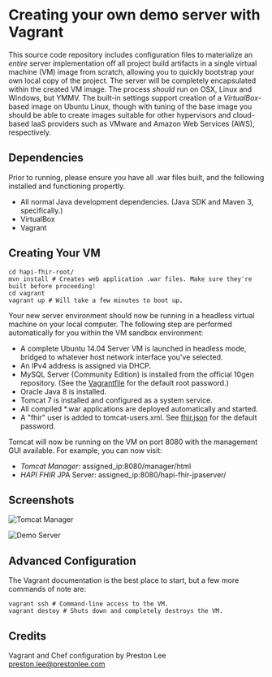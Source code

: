 Creating your own demo server with Vagrant
========
This source code repository includes configuration files to materialize an _entire_ server implementation off all project build artifacts in a single virtual machine (VM) image from scratch, allowing you to quickly bootstrap your own local copy of the project. The server will be completely encapsulated within the created VM image. The process _should_ run on OSX, Linux and Windows, but YMMV. The built-in settings support creation of a *VirtualBox*-based image on Ubuntu Linux, though with tuning of the base image you should be able to create images suitable for other hypervisors and cloud-based IaaS providers such as VMware and Amazon Web Services (AWS), respectively.

Dependencies
----

Prior to running, please ensure you have all .war files built, and the following installed and functioning propertly.

 * All normal Java development dependencies. (Java SDK and Maven 3, specifically.)
 * VirtualBox
 * Vagrant


Creating Your VM
----

    cd hapi-fhir-root/
    mvn install # Creates web application .war files. Make sure they're built before proceeding!
    cd vagrant
    vagrant up # Will take a few minutes to boot up.

Your new server environment should now be running in a headless virtual machine on your local computer. The following step are performed automatically for you within the VM sandbox environment:

 * A complete Ubuntu 14.04 Server VM is launched in headless mode, bridged to whatever host network interface you've selected.
 * An IPv4 address is assigned via DHCP.
 * MySQL Server (Community Edition) is installed from the official 10gen repository. (See the [Vagrantfile](https://github.com/preston/hapi-fhir/blob/master/vagrant/Vagrantfile) for the default root password.)
 * Oracle Java 8 is installed.
 * Tomcat 7 is installed and configured as a system service.
 * All compiled *.war applications are deployed automatically and started.
 * A "fhir" user is added to tomcat-users.xml. See [fhir.json](https://github.com/preston/hapi-fhir/blob/master/vagrant/chef/data_bags/tomcat_users/fhir.json) for the default password.

Tomcat will now be running on the VM on port 8080 with the management GUI available. For example, you can now visit:

 * *Tomcat Manager*: assigned_ip:8080/manager/html
 * *HAPI FHIR* JPA Server:  assigned_ip:8080/hapi-fhir-jpaserver/ 

Screenshots
----
![Tomcat Manager](https://raw.githubusercontent.com/preston/hapi-fhir/master/vagrant/screenshots/tomcat.png)

![Demo Server](https://raw.githubusercontent.com/preston/hapi-fhir/master/vagrant/screenshots/hapi-fhir-jpaserver.png)

Advanced Configuration
----
The Vagrant documentation is the best place to start, but a few more commands of note are:

    vagrant ssh # Command-line access to the VM.
    vagrant destoy # Shuts down and completely destroys the VM.


Credits
----
Vagrant and Chef configuration by Preston Lee <preston.lee@prestonlee.com>
